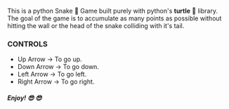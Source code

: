 This is a python Snake :snake: Game built purely with python's **turtle** :turtle: library.
The goal of the game is to accumulate as many points as possible without hitting the wall or the head of the snake colliding with it's tail. 


### CONTROLS

* Up Arrow -> To go up.
* Down Arrow -> To go down.
* Left Arrow -> To go left.
* Right Arrow -> To go right.

##### Enjoy! :sunglasses: :sunglasses: 
